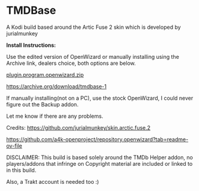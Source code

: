 # TMDBase
A Kodi build based around the Artic Fuse 2 skin which is developed by jurialmunkey

**Install Instructions:**

Use the edited version of OpenWizard or manually installing using the Archive link, dealers choice, both options are below.

[plugin.program.openwizard.zip](https://github.com/user-attachments/files/17988163/plugin.program.openwizard.zip)

https://archive.org/download/tmdbase-1

If manually installing(not on a PC), use the stock OpenWizard, I could never figure out the Backup addon. 

Let me know if there are any problems.

Credits:
https://github.com/jurialmunkey/skin.arctic.fuse.2

https://github.com/a4k-openproject/repository.openwizard?tab=readme-ov-file

DISCLAIMER: This build is based solely around the TMDb Helper addon, no players/addons that infringe on Copyright material are included or linked to in this build. 

Also, a Trakt account is needed too :)
